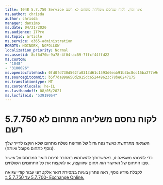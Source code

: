 ```yaml
---
title: 1048 5.7.750 Service אינו זמין. לקוח שנחסם משליחה מתחום לא רשם
ms.author: chrisda
author: chrisda
manager: dansimp
ms.date: 04/21/2020
ms.audience: ITPro
ms.topic: article
ms.service: o365-administration
ROBOTS: NOINDEX, NOFOLLOW
localization_priority: Normal
ms.assetid: 8cf6d70b-9a78-4f04-ac59-7ffcf44ffd22
ms.custom:
- "1048"
- "3100026"
ms.openlocfilehash: 0fd0fd730d562fa0313d61c1593d6eab91b3bc8cc15ba277e9cd4e4deb6901bd
ms.sourcegitcommit: b5f7da89a650d2915dc652449623c78be6247175
ms.translationtype: MT
ms.contentlocale: he-IL
ms.lasthandoff: 08/05/2021
ms.locfileid: "53919064"
---
```

# <a name="57750-client-blocked-from-sending-from-unregistered-domain"></a>5.7.750 לקוח נחסם משליחה מתחום לא רשם

השגיאה מתרחשת כאשר נפח גדול של הודעות נשלח מתחום שלא הוקצו לדייר שלך (נוסף כתחום מקובל ואותה).

כדי להימנע משגיאה זו, באפשרותך להשתמש במחבר זרימת דואר המבוסס על אישור שבו התחום של האישור הוא תחום שהוקצה, או להקצות את כל התחומים השולחים.

לקבלת מידע נוסף, ראה פתרון בעיות במסירת דואר אלקטרוני עבור קודי שגיאה [5.7.700 עד 5.7.750 ב- Exchange Online.](https://go.microsoft.com/fwlink/?linkid=2164955)